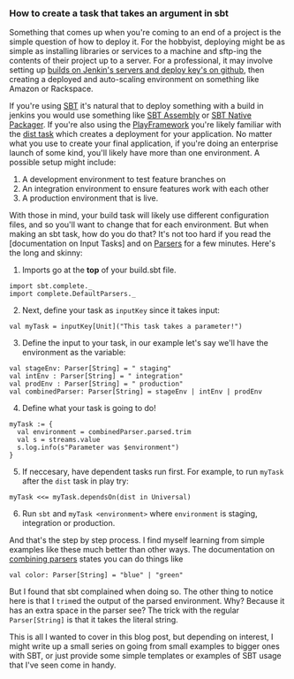 ### How to create a task that takes an argument in sbt

Something that comes up when you're coming to an end of a project is the 
simple question of how to deploy it. For the hobbyist, deploying might be 
as simple as installing libraries or services to a machine and sftp-ing 
the contents of their project up to a server. For a professional, it may 
involve setting up [builds on Jenkin's servers and deploy key's on github], 
then creating a deployed and auto-scaling environment on something like 
Amazon or Rackspace. 

If you're using [SBT] it's natural that to deploy something with a build 
in jenkins you would use something like [SBT Assembly] or [SBT Native Packager]. 
If you're also using the [PlayFramework] you're likely familiar with the 
[dist task] which creates a deployment for your application. No matter what 
you use to create your final application, if you're doing an enterprise 
launch of some kind, you'll likely have more than one environment. A possible 
setup might include:

1. A development environment to test feature branches on
2. An integration environment to ensure features work with each other
3. A production environment that is live.

With those in mind, your build task will likely use different configuration 
files, and so you'll want to change that for each environment. But when 
making an sbt task, how do you do that? It's not too hard if you read 
the [documentation on Input Tasks] and on [Parsers] for a few minutes. 
Here's the long and skinny:

1. Imports go at the **top** of your build.sbt file. 
```
import sbt.complete._
import complete.DefaultParsers._
```
2. Next, define your task as `inputKey` since it takes input:
```
val myTask = inputKey[Unit]("This task takes a parameter!")
```
3. Define the input to your task, in our example let's say we'll have the 
environment as the variable:
```
val stageEnv: Parser[String] = " staging" 
val intEnv : Parser[String] = " integration" 
val prodEnv : Parser[String] = " production"
val combinedParser: Parser[String] = stageEnv | intEnv | prodEnv
```
4. Define what your task is going to do!
```
myTask := {
  val environment = combinedParser.parsed.trim
  val s = streams.value
  s.log.info(s"Parameter was $environment")
}
```
5. If neccesary, have dependent tasks run first. For example, to run `myTask` 
after the `dist` task in play try:
```
myTask <<= myTask.dependsOn(dist in Universal)
```
6. Run `sbt` and `myTask <environment>` where `environment` is staging, 
integration or production.

And that's the step by step process. I find myself learning from simple 
examples like these much better than other ways. The documentation on 
[combining parsers] states you can do things like

	val color: Parser[String] = "blue" | "green"

But I found that sbt complained when doing so. The other thing to notice 
here is that I `trim`ed the output of the parsed environment. Why? Because 
it has an extra space in the parser see? The trick with the regular 
`Parser[String]` is that it takes the literal string. 

This is all I wanted to cover in this blog post, but depending on interest, 
I might write up a small series on going from small examples to bigger 
ones with SBT, or just provide some simple templates or examples of SBT 
usage that I've seen come in handy.

[builds on Jenkin's servers and deploy key's on github]:/tech-blog/jenkins-multiple-deploy-keys-and-github
[SBT]:http://www.scala-sbt.org/
[SBT Assembly]:https://github.com/sbt/sbt-assembly
[SBT Native Packager]:https://github.com/sbt/sbt-native-packager
[PlayFramework]:https://www.playframework.com
[dist task]:https://www.playframework.com/documentation/2.3.x/ProductionDist
[documentation on SBT]:http://www.scala-sbt.org/release/docs/Input-Tasks.html
[Parsers]:http://www.scala-sbt.org/release/docs/Parsing-Input.html
[combining parsers]:http://www.scala-sbt.org/release/docs/Parsing-Input.html#Combining+parsers